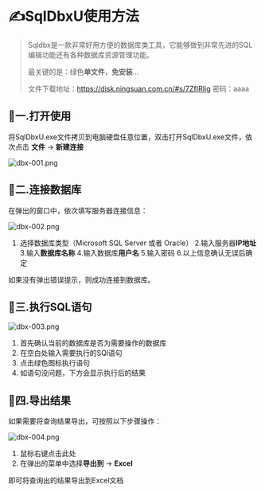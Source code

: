 # ✍️SqlDbxU使用方法

> Sqldbx是一款非常好用方便的数据库类工具，它能够做到非常先进的SQL编辑功能还有各种数据库资源管理功能。
>
> 最关键的是：绿色**单文件**，**免安装**...
>
> 文件下载地址：https://disk.ningsuan.com.cn/#s/7ZfIRIig   密码：aaaa

## 📝一.打开使用

将SqlDbxU.exe文件拷贝到电脑硬盘任意位置，双击打开SqlDbxU.exe文件，依次点击 **文件** → **新建连接** 

![dbx-001.png](https://i.loli.net/2021/09/27/1QnwzUu8HaKoeZR.png)

## 📝二.连接数据库

在弹出的窗口中，依次填写服务器连接信息：

![dbx-002.png](https://i.loli.net/2021/09/27/awkbhANxLZcuymd.png)

1.	选择数据库类型（Microsoft SQL Server 或者 Oracle）
      2.输入服务器**IP地址**
      3.输入**数据库名称**
      4.输入数据库**用户名**
      5.输入密码
      6.以上信息确认无误后确定

如果没有弹出错误提示，则成功连接到数据库。



## 📝三.执行SQL语句

![dbx-003.png](https://i.loli.net/2021/09/27/khH1CdZ6iVtTeR7.png)

1. 首先确认当前的数据库是否为需要操作的数据库
2. 在空白处输入需要执行的SQl语句
3. 点击绿色图标执行语句
4. 如语句没问题，下方会显示执行后的结果



## 📝四.导出结果

如果需要将查询结果导出，可按照以下步骤操作：

![dbx-004.png](https://i.loli.net/2021/09/27/EwmJDls5OzVFdyk.png)

1. 鼠标右键点击此处
2. 在弹出的菜单中选择**导出到** →  **Excel**

即可将查询出的结果导出到Excel文档

